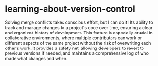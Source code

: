 # learning-about-version-control
Solving merge conflicts takes conscious effort, but I can do it!
Its ability to track and manage changes to a project's code over time, ensuring a clear and organized history of development. This feature is especially crucial in collaborative environments, where multiple contributors can work on different aspects of the same project without the risk of overwriting each other's work. It provides a safety net, allowing developers to revert to previous versions if needed, and maintains a comprehensive log of who made what changes and when.